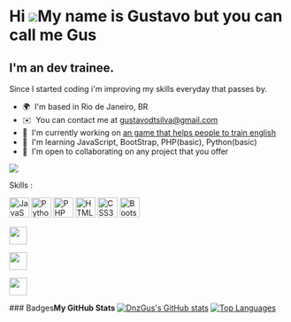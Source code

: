 Hi ![](https://user-images.githubusercontent.com/18350557/176309783-0785949b-9127-417c-8b55-ab5a4333674e.gif)My name is Gustavo but you can call me Gus
=======================================================================================================================================================

I'm an dev trainee.
-------------------

Since I started coding i'm improving my skills everyday that passes by.

*   🌍  I'm based in Rio de Janeiro, BR
*   ✉️  You can contact me at [gustavodtsilva@gmail.com](mailto:gustavodtsilva@gmail.com)
*   🚀  I'm currently working on [an game that helps people to train english](http://https://dnzgus.neocities.org/trainingEnglish/)
*   🧠  I'm learning JavaScript, BootStrap, PHP(basic), Python(basic)
*   🤝  I'm open to collaborating on any project that you offer



<a href="https://www.github.com/DnzGus" target="_blank" rel="noreferrer"><img src="https://img.shields.io/github/followers/DnzGus?logo=github&style=for-the-badge&color=0891b2&labelColor=1c1917"/></a>


Skills :
<p align="left">
<a href="https://developer.mozilla.org/en-US/docs/Web/JavaScript" target="_blank" rel="noreferrer"><img src="https://raw.githubusercontent.com/danielcranney/readme-generator/main/public/icons/skills/javascript-colored.svg" width="36" height="36" alt="JavaScript" /></a>
<a href="https://www.python.org/" target="_blank" rel="noreferrer"><img src="https://raw.githubusercontent.com/danielcranney/readme-generator/main/public/icons/skills/python-colored.svg" width="36" height="36" alt="Python" /></a>
<a href="https://www.php.net/" target="_blank" rel="noreferrer"><img src="https://raw.githubusercontent.com/danielcranney/readme-generator/main/public/icons/skills/php-colored.svg" width="36" height="36" alt="PHP" /></a>
<a href="https://developer.mozilla.org/en-US/docs/Glossary/HTML5" target="_blank" rel="noreferrer"><img src="https://raw.githubusercontent.com/danielcranney/readme-generator/main/public/icons/skills/html5-colored.svg" width="36" height="36" alt="HTML5" /></a>
<a href="https://www.w3.org/TR/CSS/#css" target="_blank" rel="noreferrer"><img src="https://raw.githubusercontent.com/danielcranney/readme-generator/main/public/icons/skills/css3-colored.svg" width="36" height="36" alt="CSS3" /></a>
<a href="https://getbootstrap.com/" target="_blank" rel="noreferrer"><img src="https://raw.githubusercontent.com/danielcranney/readme-generator/main/public/icons/skills/bootstrap-colored.svg" width="36" height="36" alt="Bootstrap" /></a>
</p>

<p align="left">
<a href="https://discord.com/users/dnz_gus" target="_blank" rel="noreferrer"><img src="https://raw.githubusercontent.com/danielcranney/readme-generator/main/public/icons/socials/discord.svg" width="32" height="32" /></a>
  
<a href="https://www.github.com/DnzGus" target="_blank" rel="noreferrer"><img src="https://raw.githubusercontent.com/danielcranney/readme-generator/main/public/icons/socials/github.svg" width="32" height="32" /></a>

<a href="https://www.linkedin.com/in/gustavo-diniz-653815238/" target="_blank" rel="noreferrer"><img src="https://raw.githubusercontent.com/danielcranney/readme-generator/main/public/icons/socials/linkedin.svg" width="32" height="32" /></a>
</p>### Badges<b>My GitHub Stats</b>
<a href="http://www.github.com/DnzGus"><img src="https://github-readme-stats.vercel.app/api?username=DnzGus&show_icons=true&hide=&count_private=true&title_color=0891b2&text_color=ffffff&icon_color=0891b2&bg_color=1c1917&hide_border=true&show_icons=true" alt="DnzGus's GitHub stats" /></a>
<a href="https://github.com/DnzGus" align="left"><img src="https://github-readme-stats.vercel.app/api/top-langs/?username=DnzGus&langs_count=10&title_color=0891b2&text_color=ffffff&icon_color=0891b2&bg_color=1c1917&hide_border=true&locale=en&custom_title=Top%20%Languages" alt="Top Languages" /></a>
